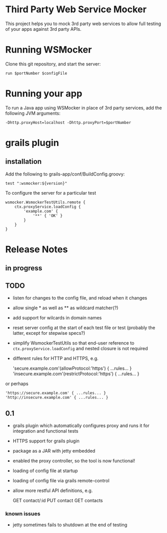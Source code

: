 Third Party Web Service Mocker
==============================

This project helps you to mock 3rd party web services to allow full testing of your apps against 3rd party APIs.

# Running WSMocker

Clone this git repository, and start the server:

	run $portNumber $configFile

# Running your app

To run a Java app using WSMocker in place of 3rd party services, add the following JVM arguments:

	-Dhttp.proxyHost=localhost -Dhttp.proxyPort=$portNumber

# grails plugin

## installation

Add the following to grails-app/conf/BuildConfig.groovy:

	test ":wsmocker:${version}"

To configure the server for a particular test

	wsmocker.WsmockerTestUtils.remote {
		ctx.proxyService.loadConfig {
			'example.com' {
				'**' { 'OK' }
			}
		}
	}

# Release Notes

## in progress

## TODO

* listen for changes to the config file, and reload when it changes
* allow single * as well as ** as wildcard matcher(?)
* add support for wilcards in domain names
* reset server config at the start of each test file or test (probably the latter, except for stepwise specs?)
* simplify WsmockerTestUtils so that end-user reference to `ctx.proxyService.loadConfig` and nested closure is not required
* different rules for HTTP and HTTPS, e.g.

	'secure.example.com'(allowProtocol:'https') { ...rules... }
	'insecure.example.com'(restrictProtocol:'https') { ...rules... }

or perhaps

	'https://secure.example.com' { ...rules... }
	'http://insecure.example.com' { ...rules... }

## 0.1

* grails plugin which automatically configures proxy and runs it for integration and functional tests
* HTTPS support for grails plugin
* package as a JAR with jetty embedded
* enabled the proxy controller, so the tool is now functional!
* loading of config file at startup
* loading of config file via grails remote-control
* allow more restful API definitions, e.g.

	GET contact/:id
	PUT contact
	GET contacts

### known issues

* jetty sometimes fails to shutdown at the end of testing

